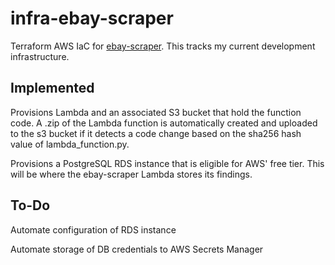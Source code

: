 # infra-ebay-scraper
Terraform AWS IaC for [ebay-scraper](https://github.com/hunter-meloche/ebay-scraper). This tracks my current development infrastructure.

## Implemented
Provisions Lambda and an associated S3 bucket that hold the function code. A .zip of the Lambda function is automatically created and uploaded to the s3 bucket if it detects a code change based on the sha256 hash value of lambda_function.py.

Provisions a PostgreSQL RDS instance that is eligible for AWS' free tier. This will be where the ebay-scraper Lambda stores its findings.

## To-Do
Automate configuration of RDS instance

Automate storage of DB credentials to AWS Secrets Manager

